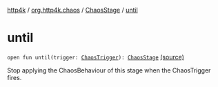 [http4k](../../index.md) / [org.http4k.chaos](../index.md) / [ChaosStage](index.md) / [until](./until.md)

# until

`open fun until(trigger: `[`ChaosTrigger`](../-chaos-trigger.md)`): `[`ChaosStage`](index.md) [(source)](https://github.com/http4k/http4k/blob/master/http4k-testing-chaos/src/main/kotlin/org/http4k/chaos/ChaosStage.kt#L52)

Stop applying the ChaosBehaviour of this stage when the ChaosTrigger fires.

